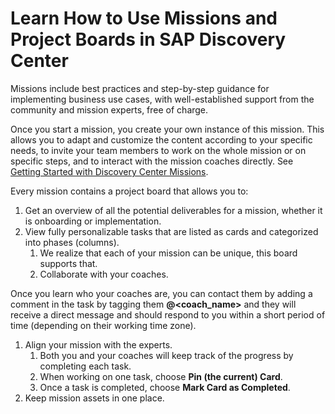 # Learn How to Use Missions and Project Boards in SAP Discovery Center

Missions include best practices and step-by-step guidance for implementing business use cases, with well-established support from the community and mission experts, free of charge.

Once you start a mission, you create your own instance of this mission. This allows you to adapt and customize the content according to your specific needs, to invite your team members to work on the whole mission or on specific steps, and to interact with the mission coaches directly. See [Getting Started with Discovery Center Missions](https://discovery-center.cloud.sap/protected/index.html#/missiondetail/3918/3389/).

Every mission contains a project board that allows you to:
1. Get an overview of all the potential deliverables for a mission, whether it is onboarding or implementation.
2. View fully personalizable tasks that are listed as cards and categorized into phases (columns).
    1. We realize that each of your mission can be unique, this board supports that.
    2. Collaborate with your coaches.

Once you learn who your coaches are, you can contact them by adding a comment in the task by tagging them **@<coach_name>** and they will receive a direct message and should respond to you within a short period of time (depending on their working time zone).

1. Align your mission with the experts.
    1. Both you and your coaches will keep track of the progress by completing each task.
    2. When working on one task, choose **Pin (the current) Card**.
    3. Once a task is completed, choose **Mark Card as Completed**.
2. Keep mission assets in one place.
